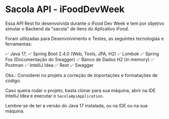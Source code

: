  <h1>Sacola API - iFoodDevWeek</h1>
 
Essa API Rest foi desenvolvida durante o iFood Dev Week e tem por objetivo simular o Backend da "sacola" de itens do Aplicativo iFood.

Foram utilizadas para Desenvolvimento e Testes, as seguintes tecnologias e ferramentas:

✅ Java 17;
✅ Spring Boot 2.4.0 (Web, Tools, JPA, H2)
✅ Lombok
✅ Spring Fox (Documentação do Swagger)
✅ Banco de Dados H2 (in memory)
✅ Postman
✅ IntelliJ Idea
✅ Rest
✅ Swagger

Obs.: Considerei no projeto a correção de importações e formatações de código.

Caso queira rodar o projeto, basta clonar para sua máquina, abrir na IDE IntelliJ Idea e executar o `SacolaApiApplication`.

Lembre-se de ter a versão do Java 17 instalada, ou na IDE ou na sua máquina.

